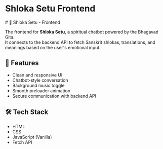 <h1>Shloka Setu Frontend</h1>
# 📜 Shloka Setu - Frontend

The frontend for **Shloka Setu**, a spiritual chatbot powered by the Bhagavad Gita.  
It connects to the backend API to fetch Sanskrit shlokas, translations, and meanings based on the user's emotional input.

## 🚀 Features
- Clean and responsive UI
- Chatbot-style conversation
- Background music toggle
- Smooth preloader animation
- Secure communication with backend API

## 🛠 Tech Stack
- HTML
- CSS
- JavaScript (Vanilla)
- Fetch API



